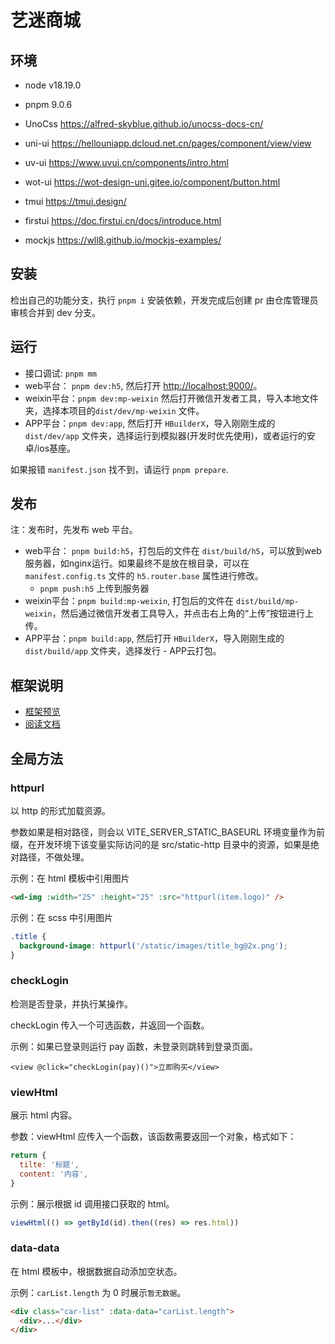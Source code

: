 # 艺迷商城

## 环境

- node v18.19.0
- pnpm 9.0.6

- UnoCss https://alfred-skyblue.github.io/unocss-docs-cn/
- uni-ui https://hellouniapp.dcloud.net.cn/pages/component/view/view
- uv-ui https://www.uvui.cn/components/intro.html
- wot-ui https://wot-design-uni.gitee.io/component/button.html
- tmui https://tmui.design/
- firstui https://doc.firstui.cn/docs/introduce.html
- mockjs https://wll8.github.io/mockjs-examples/

## 安装

检出自己的功能分支，执行 `pnpm i` 安装依赖，开发完成后创建 pr 由仓库管理员审核合并到 dev 分支。

## 运行

- 接口调试: `pnpm mm`
- web平台： `pnpm dev:h5`, 然后打开 [http://localhost:9000/](http://localhost:9000/)。
- weixin平台：`pnpm dev:mp-weixin` 然后打开微信开发者工具，导入本地文件夹，选择本项目的`dist/dev/mp-weixin` 文件。
- APP平台：`pnpm dev:app`, 然后打开 `HBuilderX`，导入刚刚生成的`dist/dev/app` 文件夹，选择运行到模拟器(开发时优先使用)，或者运行的安卓/ios基座。

如果报错 `manifest.json` 找不到，请运行 `pnpm prepare`.

## 发布

注：发布时，先发布 web 平台。

- web平台： `pnpm build:h5`，打包后的文件在 `dist/build/h5`，可以放到web服务器，如nginx运行。如果最终不是放在根目录，可以在 `manifest.config.ts` 文件的 `h5.router.base` 属性进行修改。
  - `pnpm push:h5` 上传到服务器
- weixin平台：`pnpm build:mp-weixin`, 打包后的文件在 `dist/build/mp-weixin`，然后通过微信开发者工具导入，并点击右上角的“上传”按钮进行上传。
- APP平台：`pnpm build:app`, 然后打开 `HBuilderX`，导入刚刚生成的`dist/build/app` 文件夹，选择发行 - APP云打包。

## 框架说明

- [框架预览](https://codercup.github.io/unibest/)
- [阅读文档](https://codercup.github.io/unibest-docs/guide/introduction)


## 全局方法

### httpurl

以 http 的形式加载资源。

参数如果是相对路径，则会以 VITE_SERVER_STATIC_BASEURL 环境变量作为前缀，在开发环境下该变量实际访问的是 src/static-http 目录中的资源，如果是绝对路径，不做处理。

示例：在 html 模板中引用图片

```html
<wd-img :width="25" :height="25" :src="httpurl(item.logo)" />
```

示例：在 scss 中引用图片

```scss
.title {
  background-image: httpurl('/static/images/title_bg@2x.png');
}
```

### checkLogin

检测是否登录，并执行某操作。

checkLogin 传入一个可选函数，并返回一个函数。

示例：如果已登录则运行 pay 函数，未登录则跳转到登录页面。

```vue
<view @click="checkLogin(pay)()">立即购买</view>
```

### viewHtml

展示 html 内容。

参数：viewHtml 应传入一个函数，该函数需要返回一个对象，格式如下：

```js
return {
  tilte: '标题',
  content: '内容',
}
```

示例：展示根据 id 调用接口获取的 html。

```js
viewHtml(() => getById(id).then((res) => res.html))
```

### data-data

在 html 模板中，根据数据自动添加空状态。

示例：`carList.length` 为 0 时展示`暂无数据`。

```html
<div class="car-list" :data-data="carList.length">
  <div>...</div>
</div>
```
